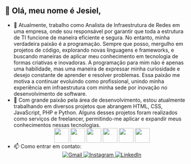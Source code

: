 ## 👋 Olá, meu nome é Jesiel,

<p border-top="3px solid #ffffff"></p>

<div>
    <ul>
        <li text-align="justify">
            🔭 Atualmente, trabalho como Analista de Infraestrutura de Redes em uma empresa, onde sou responsável por garantir que toda a estrutura de TI funcione de maneira eficiente e segura. No entanto, minha verdadeira paixão é a programação. Sempre que posso, mergulho em projetos de código, explorando novas linguagens e frameworks, e buscando maneiras de aplicar meu conhecimento em tecnologia de formas criativas e inovadoras. A programação para mim não é apenas uma habilidade, mas uma maneira de expressar minha curiosidade e desejo constante de aprender e resolver problemas. Essa paixão me motiva a continuar evoluindo como profissional, unindo minha experiência em infraestrutura com minha sede por inovação no desenvolvimento de software.
        </li>
        <li text-align="justify">
            🌱 Com grande paixão pela área de desenvolvimento, estou atualmente trabalhando em diversos projetos que abrangem HTML, CSS, JavaScript, PHP e Python. Alguns desses projetos foram realizados como serviços de freelancer, permitindo-me aplicar e expandir meus conhecimentos nessas tecnologias.
        </li>
        <div align="center">
            <img align="center" height="40" src="https://cdn.jsdelivr.net/gh/devicons/devicon/icons/html5/html5-original.svg" />
            <img align="center" height="40" src="https://cdn.jsdelivr.net/gh/devicons/devicon/icons/css3/css3-original.svg" />
            <img align="center" height="40" src="https://cdn.jsdelivr.net/gh/devicons/devicon/icons/javascript/javascript-original.svg" />
            <img align="center" height="40" src="https://cdn.jsdelivr.net/gh/devicons/devicon/icons/php/php-original.svg" />
            <img align="center" height="40" src="https://cdn.jsdelivr.net/gh/devicons/devicon/icons/python/python-original.svg" />
            <img align="center" height="40" src="https://cdn.jsdelivr.net/gh/devicons/devicon/icons/mysql/mysql-original.svg" />
        </div>
        <li text-align="justify">
            📫 Como entrar em contato:
        </li>
        <div align="center">
            <a href="mailto:jesieldos@gmail.com" target="_blank" margin="10px">
                <img src="https://img.shields.io/badge/Gmail-D14836?style=for-the-badge&logo=gmail&logoColor=white" alt="Gmail">
            </a>
            <a href="https://www.instagram.com/jesiel.d?utm_source=qr&igsh=bGpkemxuMXFuZ3dx" target="_blank" margin="10px">
                <img src="https://img.shields.io/badge/Instagram-E4405F?style=for-the-badge&logo=instagram&logoColor=white" alt="Instagram">
            </a>
            <a href="https://www.linkedin.com/in/jesiel-dos-santos-20521022a?utm_source=share&utm_campaign=share_via&utm_content=profile&utm_medium=android_app" target="_blank" margin="10px">
                <img src="https://img.shields.io/badge/LinkedIn-0077B5?style=for-the-badge&logo=linkedin&logoColor=white" alt="LinkedIn">
            </a>
        </div>
    </ul>
   

</div>
